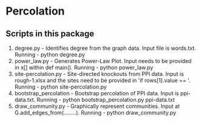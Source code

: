 # Percolation
Scripts in this package
-----------------------

1. degree.py - Identifies degree from the graph data. Input file is words.txt. Running - python degree.py
2. power_law.py - Generates Power-Law Plot. Input needs to be provided in x[] within def main(). Running - python power_law.py
3. site-percolation.py - Site-directed knockouts from PPI data. Input is rough-1.xlsx and the sites need to be provided in 'if rows[1].value == '. Running - python site-percolation.py
4. bootstrap_percolation - Bootstrap percolation of PPI data. Input is ppi-data.txt. Running - python bootstrap_percolation.py ppi-data.txt
5. draw_community.py - Graphically represent communities. Input at G.add_edges_from(........). Running - python draw_community.py
